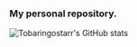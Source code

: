 ### My personal repository.

![Tobaringostarr's GitHub stats](https://github-readme-stats.vercel.app/api?username=tobaringostarr&count_private=true&show_icons=true&hide=contribs&layout=compact&theme=tokyonight)
